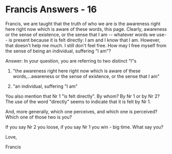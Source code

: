 # Francis Answers - 16

Francis, we are taught that the truth of who we are is the awareness right here right now which is aware of these words, this page. Clearly, awareness or the sense of existence, or the sense that I am -- whatever words we use-- is present because it is felt directly: I am and I know that I am. However, that doesn't help me much. I still don't feel free. How may I free myself from the sense of being an individual, suffering "I am"?

Answer: In your question, you are referring to two distinct "I"s

1. "the awareness right here right now which is aware of these words,...awareness or the sense of existence, or the sense that I am"

2. "an individual, suffering "I am"

You also mention that Nr 1 "is felt directly". By whom? By Nr 1 or by Nr 2? The use of the word "directly" seems to indicate that it is felt by Nr 1.&nbsp;

And, more generally, which one perceives, and which one is perceived?&nbsp; Which one of those two is you?

If you say Nr 2 you loose, if you say Nr 1 you win - big time. What say you?

Love,&nbsp;

Francis

